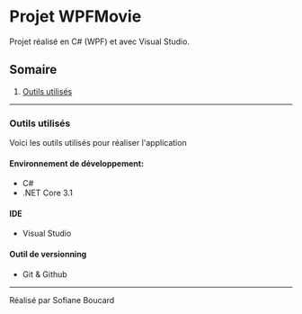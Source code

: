 # Projet WPFMovie
Projet réalisé en C# (WPF) et avec Visual Studio.

## Somaire
1. [Outils utilisés](#outils-utilisés)

---

### Outils utilisés

Voici les outils utilisés pour réaliser l'application

#### Environnement de développement:

* C#
* .NET Core 3.1

#### IDE

* Visual Studio

#### Outil de versionning

* Git & Github

---

Réalisé par Sofiane Boucard
